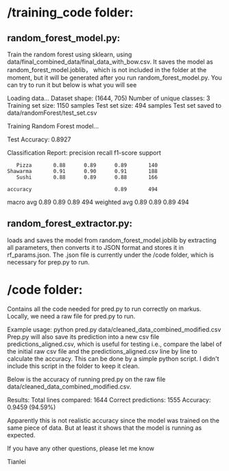 # /training_code folder:
## random_forest_model.py:
Train the random forest using sklearn, using data/final_combined_data/final_data_with_bow.csv. It saves the model as random_forest_model.joblib， which is not included in the folder at the moment, but it will be generated after you run random_forest_model.py.
You can try to run it but below is what you will see

Loading data...
Dataset shape: (1644, 705)
Number of unique classes: 3
Training set size: 1150 samples
Test set size: 494 samples
Test set saved to data/randomForest/test_set.csv

Training Random Forest model...

Test Accuracy: 0.8927

Classification Report:
              precision    recall  f1-score   support

       Pizza       0.88      0.89      0.89       140
    Shawarma       0.91      0.90      0.91       188
       Sushi       0.88      0.89      0.88       166

    accuracy                           0.89       494
   macro avg       0.89      0.89      0.89       494
weighted avg       0.89      0.89      0.89       494

## random_forest_extractor.py: 
loads and saves the model from random_forest_model.joblib by extracting all parameters, then converts it to JSON format and stores it in rf_params.json. The .json file is currently under the /code folder, which is necessary for prep.py to run. 


# /code folder:

Contains all the code needed for pred.py to run correctly on markus.
Locally, we need a raw file for pred.py to run.

Example usage: python pred.py data/cleaned_data_combined_modified.csv
Prep.py will also save its prediction into a new csv file predictions_aligned.csv, which is useful for testing
i.e., compare the label of the initial raw csv file and the predictions_aligned.csv line by line to calculate the accuracy. This can be done by a simple python script. I didn't include this script in the folder to keep it clean.

Below is the accuracy of running pred.py on the raw file data/cleaned_data_combined_modified.csv. 

Results:
Total lines compared: 1644
Correct predictions: 1555
Accuracy: 0.9459 (94.59%)

Apparently this is not realistic accuracy since the model was trained on the same piece of data. But at least it shows that the model is running as expected.



If you have any other questions, please let me know

Tianlei



